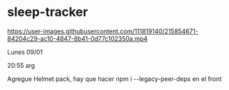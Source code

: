 # sleep-tracker


https://user-images.githubusercontent.com/111819140/215854671-84204c29-ac10-4847-8b41-0d77c102350a.mp4



Lunes 09/01

20:55 arg

Agregue Helmet pack, hay que hacer npm i --legacy-peer-deps en el front

